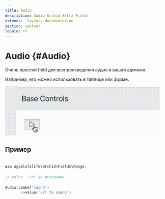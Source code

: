 ```yaml
---
title: Audio
description: Audio Orchid Extra Fields
extends: _layouts.documentation
section: content
locale: ru
---
```


# Audio {#Audio}
Очень простой field для воспроизведения аудио в вашей админке.

Например, его можно использовать в таблице или форме.

<img class="block m-auto" src="/assets/fields/audio/audio.gif" alt="audio preview" />


## Пример

```php

use agoalofalife\Orchid\Fields\Range;

// value - url до исходника

Audio::make('sound')
       ->value('url to sound')
```



